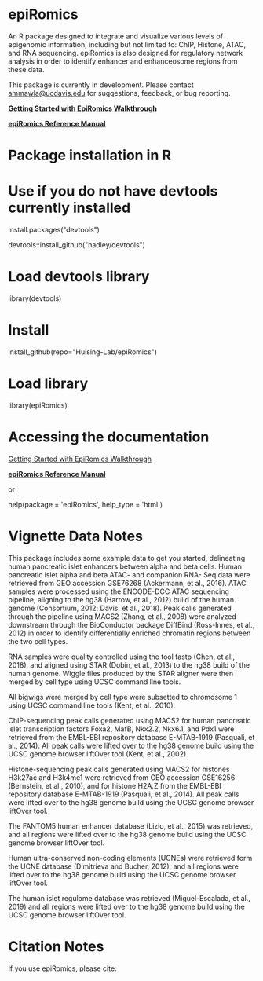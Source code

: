 # epiRomics
An R package designed to integrate and visualize various levels of epigenomic information, including but not limited to: ChIP, Histone, ATAC, and RNA sequencing. epiRomics is also designed for regulatory network analysis in order to identify enhancer and enhanceosome regions from these data. 

This package is currently in development. Please contact <ammawla@ucdavis.edu> for suggestions, feedback, or bug reporting.

[**Getting Started with EpiRomics Walkthrough**](https://github.com/Huising-Lab/epiRomics/blob/main/vignettes/Getting%20Started%20with%20EpiRomics.pdf)

[**epiRomics Reference Manual**](https://github.com/Huising-Lab/epiRomics/blob/main/doc/epiRomics_0.1.2%20Reference%20Manual.pdf)

# Package installation in R

# Use if you do not have devtools currently installed
install.packages("devtools")

devtools::install_github("hadley/devtools")

# Load devtools library
library(devtools)

# Install 

install_github(repo="Huising-Lab/epiRomics")


# Load library

library(epiRomics)

# Accessing the documentation

[Getting Started with EpiRomics Walkthrough](https://github.com/Huising-Lab/epiRomics/blob/main/vignettes/Getting%20Started%20with%20EpiRomics.pdf)

[**epiRomics Reference Manual**](https://github.com/Huising-Lab/epiRomics/blob/main/doc/epiRomics_0.1.2%20Reference%20Manual.pdf)

or

help(package = 'epiRomics', help_type = 'html')


# Vignette Data Notes

This package includes some example data to get you started, delineating human pancreatic islet enhancers between alpha and beta cells. Human pancreatic islet alpha and beta ATAC- and companion RNA- Seq data were retrieved from GEO accession GSE76268 (Ackermann, et al., 2016). ATAC samples were processed using the ENCODE-DCC ATAC sequencing pipeline, aligning to the hg38 (Harrow, et al., 2012) build of the human genome (Consortium, 2012; Davis, et al., 2018). Peak calls generated through the pipeline using MACS2 (Zhang, et al., 2008) were analyzed downstream through the BioConductor package DiffBind (Ross-Innes, et al., 2012) in order to identify differentially enriched chromatin regions between the two cell types. 

RNA samples were quality controlled using the tool fastp (Chen, et al., 2018), and aligned using STAR (Dobin, et al., 2013) to the hg38 build of the human genome. Wiggle files produced by the STAR aligner were then merged by cell type using UCSC command line tools. 

All bigwigs were merged by cell type were subsetted to chromosome 1 using UCSC command line tools (Kent, et al., 2010). 

ChIP-sequencing peak calls generated using MACS2 for human pancreatic islet transcription factors Foxa2, MafB, Nkx2.2, Nkx6.1, and Pdx1 were retrieved from the EMBL-EBI repository database E-MTAB-1919 (Pasquali, et al., 2014). All peak calls were lifted over to the hg38 genome build using the UCSC genome browser liftOver tool (Kent, et al., 2002). 

Histone-sequencing peak calls generated using MACS2 for histones H3k27ac and H3k4me1 were retrieved from GEO accession GSE16256 (Bernstein, et al., 2010), and for histone H2A.Z from the EMBL-EBI repository database E-MTAB-1919 (Pasquali, et al., 2014). All peak calls were lifted over to the hg38 genome build using the UCSC genome browser liftOver tool. 


The FANTOM5 human enhancer database (Lizio, et al., 2015) was retrieved, and all regions were lifted over to the hg38 genome build using the UCSC genome browser liftOver tool. 

Human ultra-conserved non-coding elements (UCNEs) were retrieved form the UCNE database (Dimitrieva and Bucher, 2012), and all regions were lifted over to the hg38 genome build using the UCSC genome browser liftOver tool.

The human islet regulome database was retrieved (Miguel-Escalada, et al., 2019) and all regions were lifted over to the hg38 genome build using the UCSC genome browser liftOver tool.



# Citation Notes
If you use epiRomics, please cite: 

<in process of biorXiv submission as well as peer-reviewed publication. TBD. >
  
  

